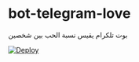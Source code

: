 # bot-telegram-love
بوت تلكرام يقيس نسبة الحب بين شخصين

 <a href="https://heroku.com/deploy">
  <img src="https://www.herokucdn.com/deploy/button.svg" alt="Deploy">
</a>
